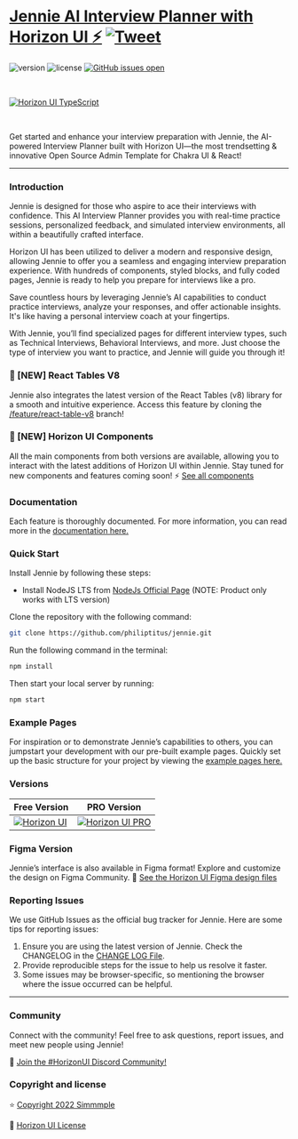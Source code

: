 

# [Jennie AI Interview Planner with Horizon UI ⚡️](https://horizon-ui.com/horizon-ui-chakra-ts) [![Tweet](https://img.shields.io/twitter/url/http/shields.io.svg?style=social&logo=twitter)](https://twitter.com/intent/tweet?url=https://horizon-ui.com/&text=Check%20Horizon%20UI,%20the%20trendiest%20open-source%20admin%20template%20for%20Chakra%20UI%20&%20React!)

![version](https://img.shields.io/badge/version-2.0.0-blue.svg)
![license](https://img.shields.io/badge/license-MIT-blue.svg)
[![GitHub issues open](https://img.shields.io/github/issues/horizon-ui/horizon-ui-chakra-ts.svg?maxAge=2592000)](https://github.com/horizon-ui/horizon-ui-chakra-ts/issues?q=is%3Aopen+is%3Aissue)

<p>&nbsp;</p>

[<img alt="Horizon UI TypeScript" src="https://i.ibb.co/KV6FDvK/introduction-image-ts.png" /> ](https://github.com/horizon-ui/horizon-ui-chakra-ts)

<p>&nbsp;</p>

Get started and enhance your interview preparation with Jennie, the AI-powered Interview Planner built with Horizon UI—the most trendsetting & innovative Open Source Admin Template for Chakra UI & React!

---

### Introduction

Jennie is designed for those who aspire to ace their interviews with confidence. This AI Interview Planner provides you with real-time practice sessions, personalized feedback, and simulated interview environments, all within a beautifully crafted interface.

Horizon UI has been utilized to deliver a modern and responsive design, allowing Jennie to offer you a seamless and engaging interview preparation experience. With hundreds of components, styled blocks, and fully coded pages, Jennie is ready to help you prepare for interviews like a pro.

Save countless hours by leveraging Jennie’s AI capabilities to conduct practice interviews, analyze your responses, and offer actionable insights. It's like having a personal interview coach at your fingertips.

With Jennie, you’ll find specialized pages for different interview types, such as Technical Interviews, Behavioral Interviews, and more. Just choose the type of interview you want to practice, and Jennie will guide you through it!

### 🎉 [NEW] React Tables V8
Jennie also integrates the latest version of the React Tables (v8) library for a smooth and intuitive experience. Access this feature by cloning the [/feature/react-table-v8](https://github.com/horizon-ui/horizon-ui-chakra-ts/tree/feature/react-table-v8) branch!

### 🎉 [NEW] Horizon UI Components
All the main components from both versions are available, allowing you to interact with the latest additions of Horizon UI within Jennie. Stay tuned for new components and features coming soon! ⚡️
<a href="https://horizon-ui.com/components/?ref=readme-horizon-ts" target="_blank">See all components</a>

### Documentation

Each feature is thoroughly documented. For more information, you can read more in the <a href="https://horizon-ui.com/documentation/docs/introduction?ref=readme-horizon-ts" target="_blank">documentation here.</a>

### Quick Start

Install Jennie by following these steps:

- Install NodeJS LTS from
  [NodeJs Official Page](https://nodejs.org/en/?ref=horizon-documentation)
  (NOTE: Product only works with LTS version)

Clone the repository with the following command:

```bash
git clone https://github.com/philiptitus/jennie.git
```

Run the following command in the terminal:

```bash
npm install
```

Then start your local server by running:

```bash
npm start
```

### Example Pages

For inspiration or to demonstrate Jennie’s capabilities to others, you can jumpstart your development with our pre-built example pages. Quickly set up the basic structure for your project by viewing the <a href="https://horizon-ui.com/horizon-ui-chakra-ts/?ref=readme-horizon-ts" target="_blank">example pages here.</a>

### Versions

| Free Version                                                                                                       | PRO Version                                                                                                               |
| ------------------------------------------------------------------------------------------------------------------ | ------------------------------------------------------------------------------------------------------------------------- |
| [![Horizon UI](https://i.ibb.co/KV6FDvK/introduction-image-ts.png)](https://www.horizon-ui.com/?ref=readme-horizon-ts) | [![Horizon UI PRO](https://i.ibb.co/R6jFKRM/introduction-image-1.png)](https://www.horizon-ui.com/pro?ref=readme-horizon-ts) |

### Figma Version

Jennie’s interface is also available in Figma format! Explore and customize the design on Figma Community. 🎨
[See the Horizon UI Figma design files](https://bit.ly/horizon-figma)

### Reporting Issues

We use GitHub Issues as the official bug tracker for Jennie. Here are some tips for reporting issues:

1. Ensure you are using the latest version of Jennie. Check the CHANGELOG in the [CHANGE LOG File](https://github.com/horizon-ui/horizon-ui-chakra-ts/blob/main/CHANGELOG.md?ref=readme-horizon-ts).
2. Provide reproducible steps for the issue to help us resolve it faster.
3. Some issues may be browser-specific, so mentioning the browser where the issue occurred can be helpful.

---

### Community

Connect with the community! Feel free to ask questions, report issues, and meet new people using Jennie!

💬 [Join the #HorizonUI Discord Community!](https://discord.gg/f6tEKFBd4m)

### Copyright and license

⭐️ [Copyright 2022 Simmmple](https://www.simmmple.com/?ref=readme-horizon-ts)

📄 [Horizon UI License](https://www.simmmple.com/licenses?ref=readme-horizon-ts)
